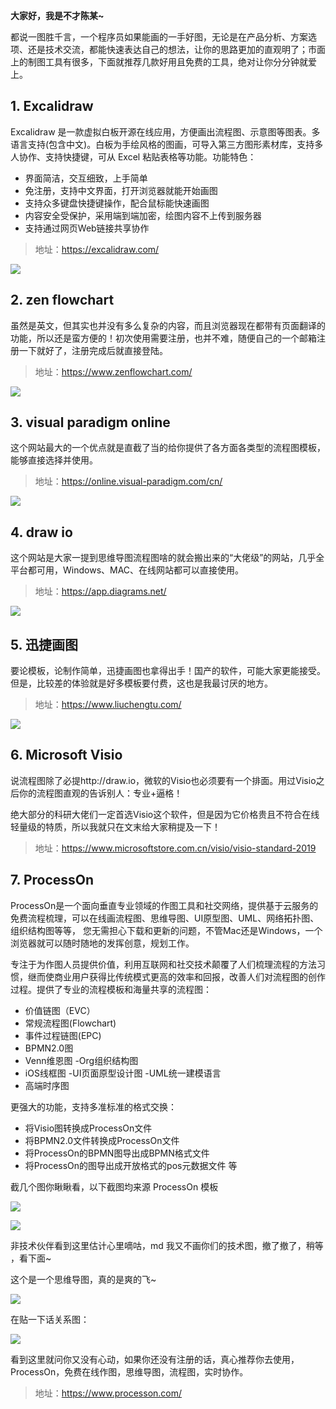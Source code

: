 **大家好，我是不才陈某~**

都说一图胜千言，一个程序员如果能画的一手好图，无论是在产品分析、方案选项、还是技术交流，都能快速表达自己的想法，让你的思路更加的直观明了；市面上的制图工具有很多，下面就推荐几款好用且免费的工具，绝对让你分分钟就爱上。

## 1. Excalidraw

Excalidraw 是一款虚拟白板开源在线应用，方便画出流程图、示意图等图表。多语言支持(包含中文)。白板为手绘风格的图画，可导入第三方图形素材库，支持多人协作、支持快捷键，可从 Excel 粘贴表格等功能。功能特色：

- 界面简洁，交互细致，上手简单
- 免注册，支持中文界面，打开浏览器就能开始画图
- 支持众多键盘快捷键操作，配合鼠标能快速画图
- 内容安全受保护，采用端到端加密，绘图内容不上传到服务器
- 支持通过网页Web链接共享协作

> 地址：https://excalidraw.com/

![](https://www.java-family.cn/BlogImage/20230107121433.png)

## 2. zen flowchart

虽然是英文，但其实也并没有多么复杂的内容，而且浏览器现在都带有页面翻译的功能，所以还是蛮方便的！初次使用需要注册，也并不难，随便自己的一个邮箱注册一下就好了，注册完成后就直接登陆。

> 地址：https://www.zenflowchart.com/

![](https://www.java-family.cn/BlogImage/20230107121437.png)

## 3. visual paradigm online

这个网站最大的一个优点就是直截了当的给你提供了各方面各类型的流程图模板，能够直接选择并使用。

> 地址：https://online.visual-paradigm.com/cn/

![](https://www.java-family.cn/BlogImage/20230107121440.png)

## 4. draw io

这个网站是大家一提到思维导图流程图啥的就会搬出来的“大佬级”的网站，几乎全平台都可用，Windows、MAC、在线网站都可以直接使用。

> 地址：https://app.diagrams.net/

![](https://www.java-family.cn/BlogImage/20230107121443.png)

## 5. 迅捷画图

要论模板，论制作简单，迅捷画图也拿得出手！国产的软件，可能大家更能接受。但是，比较差的体验就是好多模板要付费，这也是我最讨厌的地方。

> 地址：https://www.liuchengtu.com/

![](https://www.java-family.cn/BlogImage/20230107121445.png)

## 6. Microsoft Visio

说流程图除了必提http://draw.io，微软的Visio也必须要有一个排面。用过Visio之后你的流程图直观的告诉别人：专业+逼格！

绝大部分的科研大佬们一定首选Visio这个软件，但是因为它价格贵且不符合在线轻量级的特质，所以我就只在文末给大家稍提及一下！

> 地址：https://www.microsoftstore.com.cn/visio/visio-standard-2019



## 7. ProcessOn

ProcessOn是一个面向垂直专业领域的作图工具和社交网络，提供基于云服务的免费流程梳理，可以在线画流程图、思维导图、UI原型图、UML、网络拓扑图、组织结构图等等， 您无需担心下载和更新的问题，不管Mac还是Windows，一个浏览器就可以随时随地的发挥创意，规划工作。

专注于为作图人员提供价值，利用互联网和社交技术颠覆了人们梳理流程的方法习惯，继而使商业用户获得比传统模式更高的效率和回报，改善人们对流程图的创作过程。提供了专业的流程模板和海量共享的流程图：

- 价值链图（EVC）
- 常规流程图(Flowchart)
- 事件过程链图(EPC)
- BPMN2.0图
- Venn维恩图 -Org组织结构图
- iOS线框图 -UI页面原型设计图 -UML统一建模语言
- 高端时序图

更强大的功能，支持多准标准的格式交换：

- 将Visio图转换成ProcessOn文件
- 将BPMN2.0文件转换成ProcessOn文件
- 将ProcessOn的BPMN图导出成BPMN格式文件
- 将ProcessOn的图导出成开放格式的pos元数据文件 等

截几个图你瞅瞅看，以下截图均来源 ProcessOn 模板

![](https://www.java-family.cn/BlogImage/20230107121448.png)

![](https://www.java-family.cn/BlogImage/20230107121525.png)

非技术伙伴看到这里估计心里嘀咕，md 我又不画你们的技术图，撤了撤了，稍等 ，看下面~

这个是一个思维导图，真的是爽的飞~

![](https://www.java-family.cn/BlogImage/20230107121528.png)

在贴一下话关系图：

![](https://www.java-family.cn/BlogImage/20230107121530.png)

看到这里就问你又没有心动，如果你还没有注册的话，真心推荐你去使用，ProcessOn，免费在线作图，思维导图，流程图，实时协作。

> 地址：https://www.processon.com/



